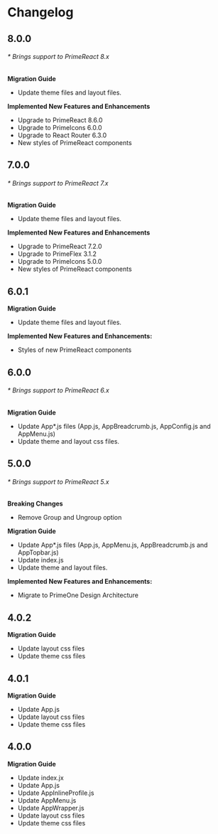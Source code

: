 # Changelog

## 8.0.0
###### * Brings support to PrimeReact 8.x

**Migration Guide**

- Update theme files and layout files.

**Implemented New Features and Enhancements**

- Upgrade to PrimeReact 8.6.0
- Upgrade to PrimeIcons 6.0.0
- Upgrade to React Router 6.3.0
- New styles of PrimeReact components


## 7.0.0
###### * Brings support to PrimeReact 7.x

**Migration Guide**

- Update theme files and layout files.

**Implemented New Features and Enhancements**

- Upgrade to PrimeReact 7.2.0
- Upgrade to PrimeFlex 3.1.2
- Upgrade to PrimeIcons 5.0.0
- New styles of PrimeReact components

## 6.0.1

**Migration Guide**
- Update theme files and layout files.

**Implemented New Features and Enhancements:**

- Styles of new PrimeReact components

## 6.0.0
###### * Brings support to PrimeReact 6.x

**Migration Guide**
- Update App*.js files (App.js, AppBreadcrumb.js, AppConfig.js and AppMenu.js)
- Update theme and layout css files.

## 5.0.0
###### * Brings support to PrimeReact 5.x

**Breaking Changes**

- Remove Group and Ungroup option

**Migration Guide**

- Update App*.js files (App.js, AppMenu.js, AppBreadcrumb.js and AppTopbar.js)
- Update index.js
- Update theme and layout files.

**Implemented New Features and Enhancements:**

- Migrate to PrimeOne Design Architecture

## 4.0.2

**Migration Guide**

- Update layout css files
- Update theme css files

## 4.0.1

**Migration Guide**

- Update App.js
- Update layout css files
- Update theme css files

## 4.0.0

**Migration Guide**

- Update index.jx
- Update App.js
- Update AppInlineProfile.js
- Update AppMenu.js
- Update AppWrapper.js
- Update layout css files
- Update theme css files

